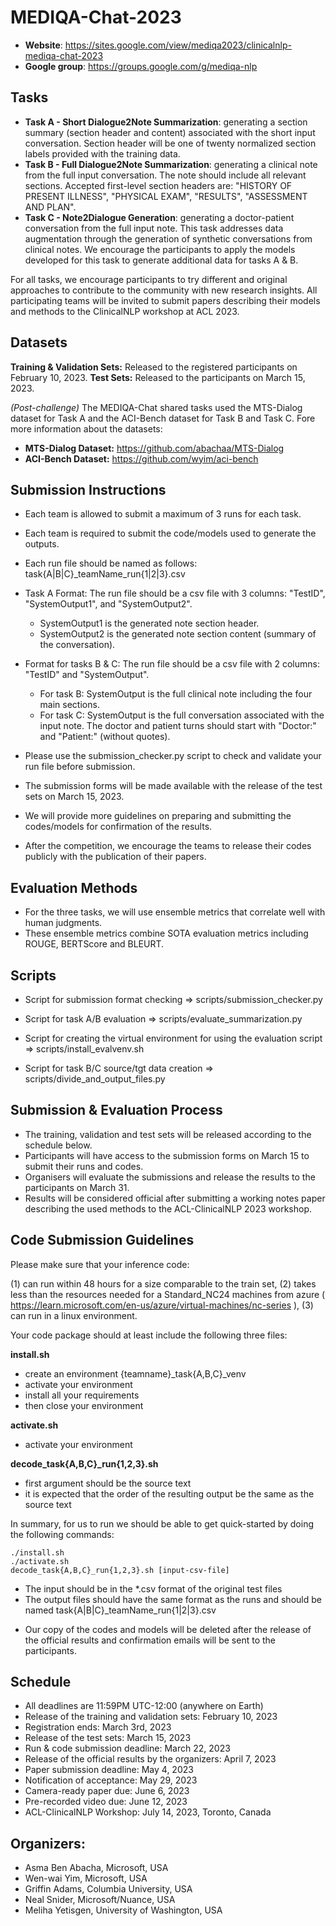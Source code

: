 # MEDIQA-Chat-2023

- **Website**: https://sites.google.com/view/mediqa2023/clinicalnlp-mediqa-chat-2023 
- **Google group**: https://groups.google.com/g/mediqa-nlp

## Tasks
- **Task A - Short Dialogue2Note Summarization**: generating a section summary (section header and content) associated with the short input conversation. Section header will be one of twenty normalized section labels provided with the training data. 
- **Task B - Full Dialogue2Note Summarization**: generating a clinical note from the full input conversation. The note should include all relevant sections. Accepted first-level section headers are: "HISTORY OF PRESENT ILLNESS", "PHYSICAL EXAM", "RESULTS", "ASSESSMENT AND PLAN". 
- **Task C - Note2Dialogue Generation**: generating a doctor-patient conversation from the full input note. This task addresses data augmentation through the generation of synthetic conversations from clinical notes. We encourage the participants to apply the models developed for this task to generate additional data for tasks A & B.

For all tasks, we encourage participants to try different and original approaches to contribute to the community with new research insights. All participating teams will be invited to submit papers describing their models and methods to the ClinicalNLP workshop at ACL 2023. 

## Datasets 

**Training & Validation Sets:** Released to the registered participants on February 10, 2023. 
**Test Sets:** Released to the participants on March 15, 2023. 

*(Post-challenge)* The MEDIQA-Chat shared tasks used the MTS-Dialog dataset for Task A and the ACI-Bench dataset for Task B and Task C. Fore more information about the datasets: 
- **MTS-Dialog Dataset:** https://github.com/abachaa/MTS-Dialog
- **ACI-Bench Dataset:** https://github.com/wyim/aci-bench 

## Submission Instructions

- Each team is allowed to submit a maximum of 3 runs for each task.
- Each team is required to submit the code/models used to generate the outputs. 
- Each run file should be named as follows: task{A|B|C}_teamName_run{1|2|3}.csv
- Task A Format: The run file should be a csv file with 3 columns: "TestID", "SystemOutput1", and "SystemOutput2". 
  - SystemOutput1 is the generated note section header. 
  - SystemOutput2 is the generated note section content (summary of the conversation).
- Format for tasks B & C: The run file should be a csv file with 2 columns: "TestID" and "SystemOutput".
  - For task B: SystemOutput is the full clinical note including the four main sections.
  - For task C: SystemOutput is the full conversation associated with the input note. The doctor and patient turns should start with "Doctor:" and "Patient:" (without quotes).
  
- Please use the submission_checker.py script to check and validate your run file before submission.
- The submission forms will be made available with the release of the test sets on March 15, 2023. 
- We will provide more guidelines on preparing and submitting the codes/models for confirmation of the results.
- After the competition, we encourage the teams to release their codes publicly with the publication of their papers. 


## Evaluation Methods
- For the three tasks, we will use ensemble metrics that correlate well with human judgments. 
- These ensemble metrics combine SOTA evaluation metrics including ROUGE, BERTScore and BLEURT. 

## Scripts

- Script for submission format checking => scripts/submission_checker.py
- Script for task  A/B evaluation => scripts/evaluate_summarization.py

- Script for creating the virtual environment for using the evaluation script => scripts/install_evalvenv.sh
- Script for task B/C source/tgt data creation => scripts/divide_and_output_files.py

## Submission & Evaluation Process
- The training, validation and test sets will be released according to the schedule below. 
- Participants will have access to the submission forms on March 15 to submit their runs and codes.  
- Organisers will evaluate the submissions and release the results to the participants on March 31.
- Results will be considered official after submitting a working notes paper describing the used methods to the ACL-ClinicalNLP 2023 workshop. 

## Code Submission Guidelines

Please make sure that your inference code:

(1) can run within 48 hours for a size comparable to the train set,
(2) takes less than the resources needed for a Standard_NC24 machines from azure ( https://learn.microsoft.com/en-us/azure/virtual-machines/nc-series ),
(3) can run in a linux environment.

Your code package should at least include the following three files:

**install.sh**
- create an environment {teamname}_task{A,B,C}_venv
- activate your environment
- install all your requirements
- then close your environment

**activate.sh**
- activate your environment

**decode_task{A,B,C}_run{1,2,3}.sh**
- first argument should be the source text
- it is expected that the order of the resulting output be the same as the source text

In summary, for us to run we should be able to get quick-started by doing the following commands:

```
./install.sh
./activate.sh
decode_task{A,B,C}_run{1,2,3}.sh [input-csv-file]
```
- The input should be in the *.csv format of the original test files
- The output files should have the same format as the runs and should be named task{A|B|C}_teamName_run{1|2|3}.csv 


 * Our copy of the codes and models will be deleted after the release of the official results and confirmation emails will be sent to the participants. 

## Schedule

- All deadlines are 11:59PM UTC-12:00 (anywhere on Earth)
- Release of the training and validation sets: February 10, 2023
- Registration ends: March 3rd, 2023
- Release of the test sets: March 15, 2023 
- Run & code submission deadline: March 22, 2023
- Release of the official results by the organizers: April 7, 2023
- Paper submission deadline: May 4, 2023
- Notification of acceptance: May 29, 2023
- Camera-ready paper due: June 6, 2023
- Pre-recorded video due: June 12, 2023
- ACL-ClinicalNLP Workshop: July 14, 2023, Toronto, Canada


## Organizers: 

- Asma Ben Abacha, Microsoft, USA
- Wen-wai Yim, Microsoft, USA
- Griffin Adams, Columbia University, USA
- Neal Snider, Microsoft/Nuance, USA
- Meliha Yetisgen, University of Washington, USA
